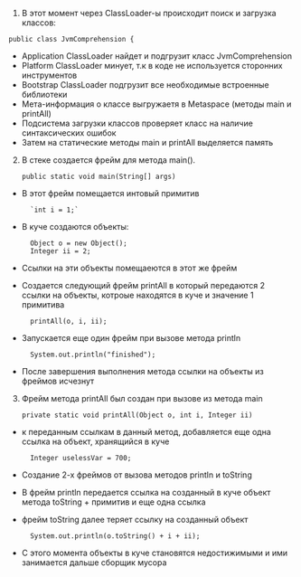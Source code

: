 1. В этот момент через ClassLoader-ы происходит поиск и загрузка классов:

`public class JvmComprehension {`

- Application ClassLoader найдет и подгрузит класс JvmComprehension  
- Platform ClassLoader минует, т.к в коде не используется сторонних инструментов
- Bootstrap ClassLoader подгрузит все необходимые встроенные библиотеки 
- Мета-информация о классе выгружаетя в Metaspace (методы main и printAll)
- Подсистема загрузки классов проверяет класс на наличие синтаксических ошибок
- Затем на статические методы main и printAll выделяется память


2. В стеке создается фрейм для метода main(). 

    `public static void main(String[] args)` 

- В этот фрейм помещается интовый примитив

        `int i = 1;`                      
- В куче создаются объекты:

        Object o = new Object();       
        Integer ii = 2;
- Ссылки на эти объекты помещаеются в этот же фрейм

- Создается следующий фрейм printAll в который передаются 2 ссылки на объекты, котроые находятся в куче и значение 1 примитива

        printAll(o, i, ii);

- Запускается еще один фрейм при вызове метода println

        System.out.println("finished"); 
- После завершения выполнения метода ссылки на объекты из фреймов исчезнут
    
3. Фрейм метода printAll был создан при вызове из метода main

    `private static void printAll(Object o, int i, Integer ii) `

- к переданным ссылкам в данный метод, добавляется еще одна ссылка на объект, хранящийся в куче

        Integer uselessVar = 700;                   

- Создание 2-х фреймов от вызова методов println и toString 
- В фрейм println передается ссылка на созданный в куче объект метода toString + примитив и еще одна ссылка
- фрейм toString далее теряет ссылку на созданный объект 

        System.out.println(o.toString() + i + ii);  

- С этого момента объекты в куче становятся недостижимыми и ими занимается дальше сборщик мусора
    